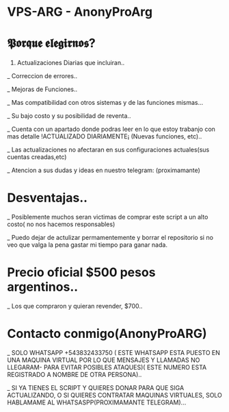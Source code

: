 # VPS-ARG - AnonyProArg

# 𝕻𝖔𝖗𝖖𝖚𝖊 𝖊𝖑𝖊𝖌𝖎𝖗𝖓𝖔𝖘?
1) Actualizaciones Diarias que incluiran..

_ Correccion de errores..

_ Mejoras de Funciones..

_ Mas compatibilidad con otros sistemas  y de las funciones mismas...

_ Su bajo costo y su posibilidad de reventa..

_ Cuenta con un apartado donde podras leer en lo que estoy trabanjo con mas detalle !ACTUALIZADO DIARIAMENTE¡ (Nuevas funciones, etc)..

_ Las actualizaciones no afectaran en sus configuraciones actuales(sus cuentas creadas,etc)

_ Atencion a sus dudas y ideas en nuestro telegram: (proximamante)



# Desventajas..
_ Posiblemente muchos seran victimas de comprar este script a un alto costo( no nos hacemos responsables)

_ Puedo dejar de actulizar permamentemente y borrar el repositorio si no veo que valga la pena gastar mi tiempo para ganar nada.


# Precio oficial $500 pesos argentinos..
_ Los que compraron y quieran revender, $700..

# Contacto conmigo(AnonyProARG)
_ SOLO WHATSAPP +543832433750 ( ESTE WHATSAPP ESTA PUESTO EN UNA MAQUINA VIRTUAL POR LO QUE MENSAJES Y LLAMADAS NO LLEGARAM- PARA EVITAR POSIBLES ATAQUES)( ESTE NUMERO ESTA REGISTRADO A NOMBRE DE OTRA PERSONA)..

_ SI YA TIENES EL SCRIPT Y QUIERES DONAR PARA QUE SIGA ACTUALIZANDO, O SI QUIERES CONTRATAR MAQUINAS VIRTUALES, SOLO HABLAMAME AL WHATSASPP(PROXIMAMANTE TELEGRAM)...
